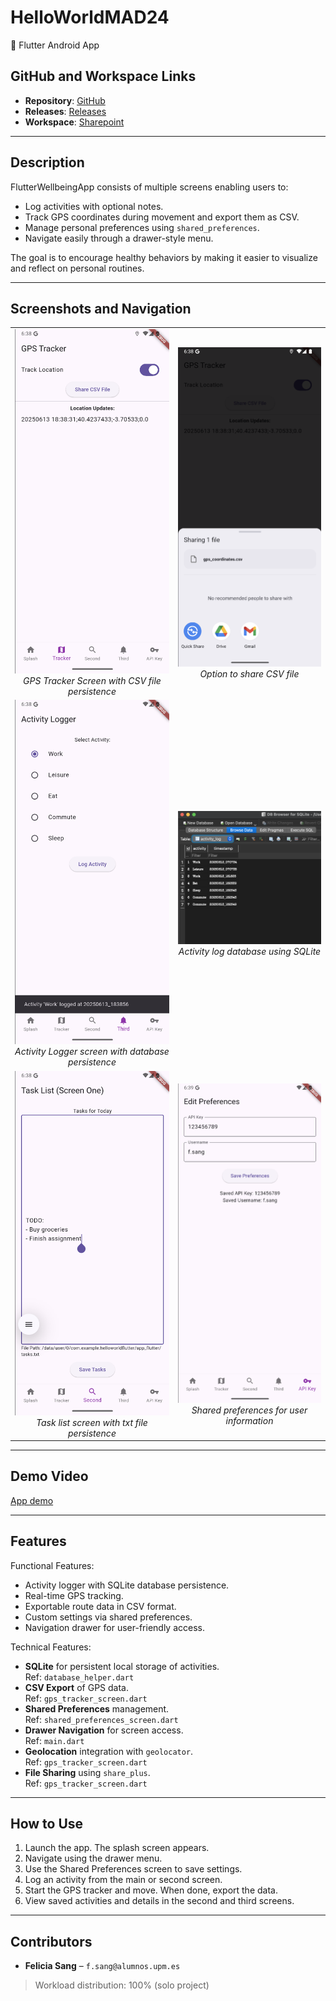 # HelloWorldMAD24

📱 Flutter Android App

## GitHub and Workspace Links

- **Repository**: [GitHub](https://github.com/fsangupm/flutterprojectMAD)
- **Releases**: [Releases](https://github.com/fsangupm/flutterprojectMAD/releases)
- **Workspace**: [Sharepoint](https://upm365.sharepoint.com/sites/FeliciaSangMAD/SitePages/Tracking-Flutter.aspx)

---

## Description

FlutterWellbeingApp consists of multiple screens enabling users to:

- Log activities with optional notes.
- Track GPS coordinates during movement and export them as CSV.
- Manage personal preferences using `shared_preferences`.
- Navigate easily through a drawer-style menu.

The goal is to encourage healthy behaviors by making it easier to visualize and reflect on personal routines.

---

## Screenshots and Navigation

<table>
  <tr>
    <td align="center">
      <img src="https://github.com/fsangupm/flutterprojectMAD/blob/master/images/Screenshot%202025-06-13%20at%206.39.01%20PM.png?raw=true" width="300px"><br/>
      <em>GPS Tracker Screen with CSV file persistence</em>
    </td>
    <td align="center">
      <img src="https://github.com/fsangupm/flutterprojectMAD/blob/master/images/Screenshot%202025-06-13%20at%206.39.07%20PM.png?raw=true" width="300px"><br/>
      <em>Option to share CSV file</em>
    </td>
  </tr>
  <tr>
    <td align="center">
      <img src="https://github.com/fsangupm/flutterprojectMAD/blob/master/images/Screenshot%202025-06-13%20at%206.39.20%20PM.png?raw=true" width="300px"><br/>
      <em>Activity Logger screen with database persistence</em>
    </td>
    <td align="center">
      <img src="https://github.com/fsangupm/flutterprojectMAD/blob/master/images/Screenshot%202025-06-13%20at%206.33.27%20PM.png?raw=true" width="300px"><br/>
      <em>Activity log database using SQLite</em>
    </td>
  </tr>
  <tr>
    <td align="center">
      <img src="https://github.com/fsangupm/flutterprojectMAD/blob/master/images/Screenshot%202025-06-13%20at%206.38.39%20PM.png?raw=true" width="300px"><br/>
      <em>Task list screen with txt file persistence</em>
    </td>
    <td align="center">
      <img src="https://github.com/fsangupm/flutterprojectMAD/blob/master/images/Screenshot%202025-06-13%20at%206.39.25%20PM.png?raw=true" width="300px"><br/>
      <em>Shared preferences for user information</em>
    </td>
  </tr>
</table>

---

## Demo Video
[App demo](https://upm365-my.sharepoint.com/:v:/g/personal/f_sang_alumnos_upm_es/EWQ3Ue0mYQdKriAsrOByzCkBwu0xRmNxKe7DzthXL3GnbQ?e=3ZRynj&nav=eyJyZWZlcnJhbEluZm8iOnsicmVmZXJyYWxBcHAiOiJTdHJlYW1XZWJBcHAiLCJyZWZlcnJhbFZpZXciOiJTaGFyZURpYWxvZy1MaW5rIiwicmVmZXJyYWxBcHBQbGF0Zm9ybSI6IldlYiIsInJlZmVycmFsTW9kZSI6InZpZXcifX0%3D)

---

## Features

Functional Features:

- Activity logger with SQLite database persistence.
- Real-time GPS tracking.
- Exportable route data in CSV format.
- Custom settings via shared preferences.
- Navigation drawer for user-friendly access.

Technical Features:
- **SQLite** for persistent local storage of activities.  
  Ref: `database_helper.dart`
- **CSV Export** of GPS data.  
  Ref: `gps_tracker_screen.dart`
- **Shared Preferences** management.  
  Ref: `shared_preferences_screen.dart`
- **Drawer Navigation** for screen access.  
  Ref: `main.dart`
- **Geolocation** integration with `geolocator`.  
  Ref: `gps_tracker_screen.dart`
- **File Sharing** using `share_plus`.  
  Ref: `gps_tracker_screen.dart`

---

## How to Use

1. Launch the app. The splash screen appears.
2. Navigate using the drawer menu.
3. Use the Shared Preferences screen to save settings.
4. Log an activity from the main or second screen.
5. Start the GPS tracker and move. When done, export the data.
6. View saved activities and details in the second and third screens.

---

## Contributors

- **Felicia Sang** – `f.sang@alumnos.upm.es`

> Workload distribution: 100% (solo project)
